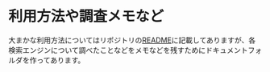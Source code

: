 # 利用方法や調査メモなど

大まかな利用方法についてはリポジトリの[README](../README.md)に記載してありますが、各検索エンジンについて調べたことなどをメモなどを残すためにドキュメントフォルダを作ってあります。

